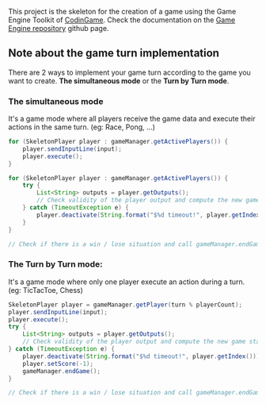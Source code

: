 This project is the skeleton for the creation of a game using the Game Engine Toolkit of [CodinGame](https://codingame.com). Check the documentation on the [Game Engine repository](https://github.com/CodinGame/codingame-game-engine) github page.

## Note about the game turn implementation
There are 2 ways to implement your game turn according to the game you want to create. **The simultaneous mode** or the **Turn by Turn mode**.

### The simultaneous mode
It's a game mode where all players receive the game data and execute their actions in the same turn. (eg: Race, Pong, ...)

```java
for (SkeletonPlayer player : gameManager.getActivePlayers()) {
    player.sendInputLine(input);
    player.execute();
}

for (SkeletonPlayer player : gameManager.getActivePlayers()) {
    try {
        List<String> outputs = player.getOutputs();
        // Check validity of the player output and compute the new game state
    } catch (TimeoutException e) {
        player.deactivate(String.format("$%d timeout!", player.getIndex()));
    }
}

// Check if there is a win / lose situation and call gameManager.endGame(); when game is finished
```

### The Turn by Turn mode:
It's a game mode where only one player execute an action during a turn. (eg: TicTacToe, Chess)

```java
SkeletonPlayer player = gameManager.getPlayer(turn % playerCount);
player.sendInputLine(input);
player.execute();
try {
    List<String> outputs = player.getOutputs();
    // Check validity of the player output and compute the new game state
} catch (TimeoutException e) {
    player.deactivate(String.format("$%d timeout!", player.getIndex()));
    player.setScore(-1);
    gameManager.endGame();
}

// Check if there is a win / lose situation and call gameManager.endGame(); when game is finished
```

